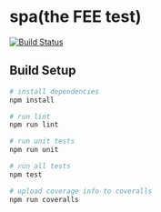 # spa(the FEE test)

[![Build Status](https://travis-ci.org/beiding110/FEE-test.svg?branch=master)](https://travis-ci.org/beiding110/FEE-test)

## Build Setup

``` bash
# install dependencies
npm install

# run lint
npm run lint

# run unit tests
npm run unit

# run all tests
npm test

# upload coverage info to coveralls
npm run coveralls
```
